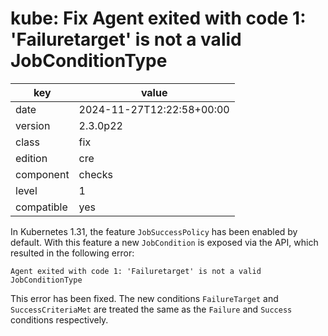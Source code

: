 [//]: # (werk v2)
# kube: Fix Agent exited with code 1: 'Failuretarget' is not a valid JobConditionType

key        | value
---------- | ---
date       | 2024-11-27T12:22:58+00:00
version    | 2.3.0p22
class      | fix
edition    | cre
component  | checks
level      | 1
compatible | yes

In Kubernetes 1.31, the feature `JobSuccessPolicy` has been enabled by default.
With this feature a new `JobCondition` is exposed via the API, which resulted in the following error:
```
Agent exited with code 1: 'Failuretarget' is not a valid JobConditionType
```
This error has been fixed. The new conditions `FailureTarget` and `SuccessCriteriaMet` are treated the same as the `Failure` and `Success` conditions respectively.
